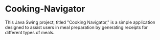 # Cooking-Navigator

This Java Swing project, titled "Cooking Navigator," is a simple application designed to assist users in meal preparation by generating receipts for different types of meals. 
